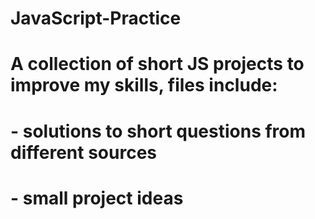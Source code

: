 # JavaScript-Practice
# A collection of short JS projects to improve my skills, files include: 
# - solutions to short questions from different sources
# - small project ideas 
